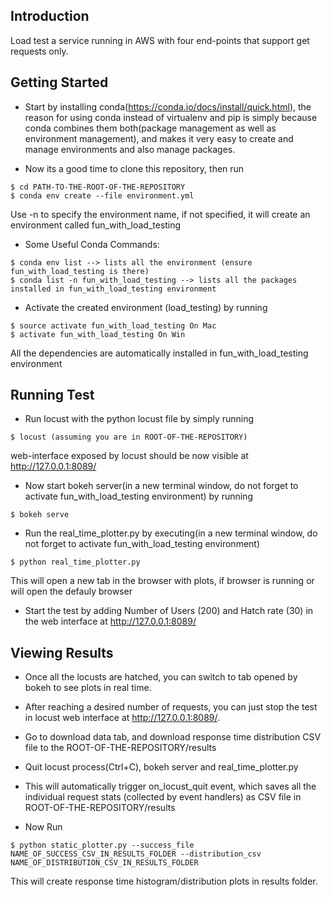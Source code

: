 ## Introduction

Load test a service running in AWS with four end-points that support get requests only. 

## Getting Started

- Start by installing conda(https://conda.io/docs/install/quick.html), the reason for using conda instead of virtualenv and pip is simply because conda
combines them both(package management as well as environment management), and makes it very easy to create and manage environments and also manage packages.

- Now its a good time to clone this repository, then run
```
$ cd PATH-TO-THE-ROOT-OF-THE-REPOSITORY
$ conda env create --file environment.yml 
```
Use -n to specify the environment name, if not specified, it will create an environment called fun_with_load_testing

- Some Useful Conda Commands:
```
$ conda env list --> lists all the environment (ensure fun_with_load_testing is there)
$ conda list -n fun_with_load_testing --> lists all the packages installed in fun_with_load_testing environment
```

- Activate the created environment (load_testing) by running
```
$ source activate fun_with_load_testing On Mac 
$ activate fun_with_load_testing On Win 
```
All the dependencies are automatically installed in fun_with_load_testing environment

## Running Test

- Run locust with the python locust file by simply running
```
$ locust (assuming you are in ROOT-OF-THE-REPOSITORY)
```
web-interface exposed by locust should be now visible at http://127.0.0.1:8089/

- Now start bokeh server(in a new terminal window, do not forget to activate fun_with_load_testing environment) by running
```
$ bokeh serve
```
- Run the real_time_plotter.py by executing(in a new terminal window, do not forget to activate fun_with_load_testing environment)
```
$ python real_time_plotter.py
```
This will open a new tab in the browser with plots, if browser is running or will open the defauly browser

- Start the test by adding Number of Users (200) and Hatch rate (30) in the web interface at http://127.0.0.1:8089/

## Viewing Results

- Once all the locusts are hatched, you can switch to tab opened by bokeh to see plots in real time.

- After reaching a desired number of requests, you can just stop the test in locust web interface at http://127.0.0.1:8089/.

- Go to download data tab, and download response time distribution CSV file to the ROOT-OF-THE-REPOSITORY/results

- Quit locust process(Ctrl+C), bokeh server and real_time_plotter.py

- This will automatically trigger on_locust_quit event, which saves all the individual request stats (collected by event handlers) as CSV file in ROOT-OF-THE-REPOSITORY/results

- Now Run
```
$ python static_plotter.py --success_file NAME_OF_SUCCESS_CSV_IN_RESULTS_FOLDER --distribution_csv NAME_OF_DISTRIBUTION_CSV_IN_RESULTS_FOLDER
```
This will create response time histogram/distribution plots in results folder.


